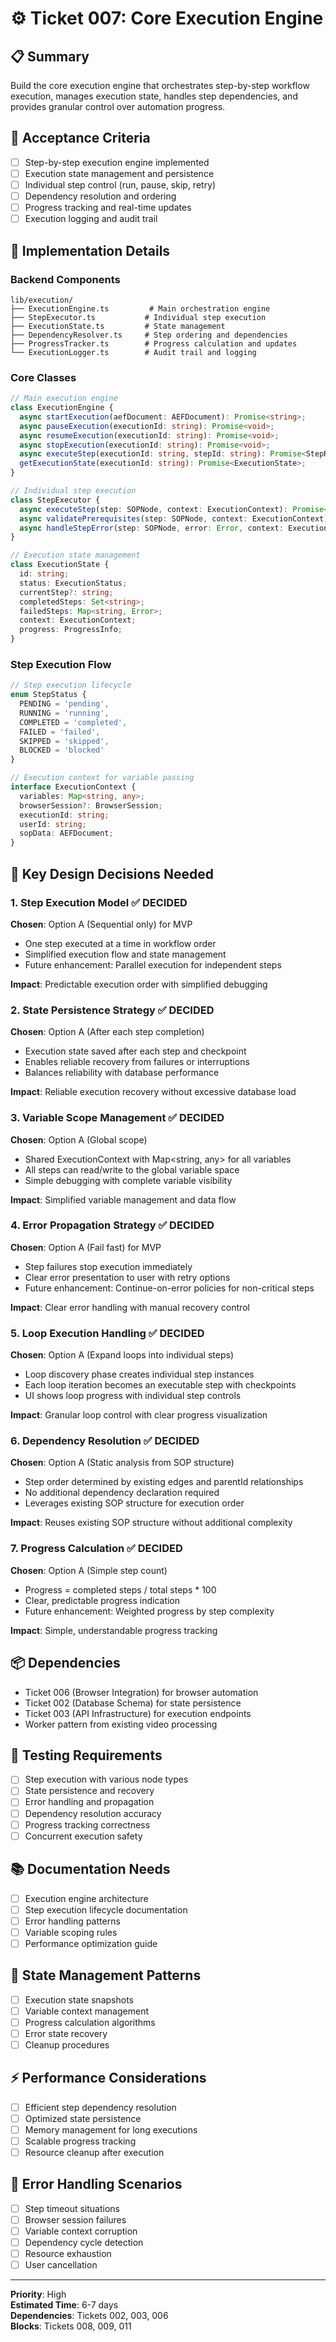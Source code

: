 # ⚙️ Ticket 007: Core Execution Engine

## 📋 Summary
Build the core execution engine that orchestrates step-by-step workflow execution, manages execution state, handles step dependencies, and provides granular control over automation progress.

## 🎯 Acceptance Criteria
- [ ] Step-by-step execution engine implemented
- [ ] Execution state management and persistence
- [ ] Individual step control (run, pause, skip, retry)
- [ ] Dependency resolution and ordering
- [ ] Progress tracking and real-time updates
- [ ] Execution logging and audit trail

## 📝 Implementation Details

### Backend Components
```
lib/execution/
├── ExecutionEngine.ts         # Main orchestration engine
├── StepExecutor.ts           # Individual step execution
├── ExecutionState.ts         # State management
├── DependencyResolver.ts     # Step ordering and dependencies
├── ProgressTracker.ts        # Progress calculation and updates
└── ExecutionLogger.ts        # Audit trail and logging
```

### Core Classes
```typescript
// Main execution engine
class ExecutionEngine {
  async startExecution(aefDocument: AEFDocument): Promise<string>;
  async pauseExecution(executionId: string): Promise<void>;
  async resumeExecution(executionId: string): Promise<void>;
  async stopExecution(executionId: string): Promise<void>;
  async executeStep(executionId: string, stepId: string): Promise<StepResult>;
  getExecutionState(executionId: string): Promise<ExecutionState>;
}

// Individual step execution
class StepExecutor {
  async executeStep(step: SOPNode, context: ExecutionContext): Promise<StepResult>;
  async validatePrerequisites(step: SOPNode, context: ExecutionContext): Promise<boolean>;
  async handleStepError(step: SOPNode, error: Error, context: ExecutionContext): Promise<StepResult>;
}

// Execution state management
class ExecutionState {
  id: string;
  status: ExecutionStatus;
  currentStep?: string;
  completedSteps: Set<string>;
  failedSteps: Map<string, Error>;
  context: ExecutionContext;
  progress: ProgressInfo;
}
```

### Step Execution Flow
```typescript
// Step execution lifecycle
enum StepStatus {
  PENDING = 'pending',
  RUNNING = 'running',
  COMPLETED = 'completed',
  FAILED = 'failed',
  SKIPPED = 'skipped',
  BLOCKED = 'blocked'
}

// Execution context for variable passing
interface ExecutionContext {
  variables: Map<string, any>;
  browserSession?: BrowserSession;
  executionId: string;
  userId: string;
  sopData: AEFDocument;
}
```

## 🤔 Key Design Decisions Needed

### 1. **Step Execution Model** ✅ DECIDED
**Chosen**: Option A (Sequential only) for MVP
- One step executed at a time in workflow order
- Simplified execution flow and state management
- Future enhancement: Parallel execution for independent steps

**Impact**: Predictable execution order with simplified debugging

### 2. **State Persistence Strategy** ✅ DECIDED
**Chosen**: Option A (After each step completion)
- Execution state saved after each step and checkpoint
- Enables reliable recovery from failures or interruptions
- Balances reliability with database performance

**Impact**: Reliable execution recovery without excessive database load

### 3. **Variable Scope Management** ✅ DECIDED
**Chosen**: Option A (Global scope)
- Shared ExecutionContext with Map<string, any> for all variables
- All steps can read/write to the global variable space
- Simple debugging with complete variable visibility

**Impact**: Simplified variable management and data flow

### 4. **Error Propagation Strategy** ✅ DECIDED
**Chosen**: Option A (Fail fast) for MVP
- Step failures stop execution immediately
- Clear error presentation to user with retry options
- Future enhancement: Continue-on-error policies for non-critical steps

**Impact**: Clear error handling with manual recovery control

### 5. **Loop Execution Handling** ✅ DECIDED
**Chosen**: Option A (Expand loops into individual steps)
- Loop discovery phase creates individual step instances
- Each loop iteration becomes an executable step with checkpoints
- UI shows loop progress with individual step controls

**Impact**: Granular loop control with clear progress visualization

### 6. **Dependency Resolution** ✅ DECIDED
**Chosen**: Option A (Static analysis from SOP structure)
- Step order determined by existing edges and parentId relationships
- No additional dependency declaration required
- Leverages existing SOP structure for execution order

**Impact**: Reuses existing SOP structure without additional complexity

### 7. **Progress Calculation** ✅ DECIDED
**Chosen**: Option A (Simple step count)
- Progress = completed steps / total steps * 100
- Clear, predictable progress indication
- Future enhancement: Weighted progress by step complexity

**Impact**: Simple, understandable progress tracking

## 📦 Dependencies
- Ticket 006 (Browser Integration) for browser automation
- Ticket 002 (Database Schema) for state persistence
- Ticket 003 (API Infrastructure) for execution endpoints
- Worker pattern from existing video processing

## 🧪 Testing Requirements
- [ ] Step execution with various node types
- [ ] State persistence and recovery
- [ ] Error handling and propagation
- [ ] Dependency resolution accuracy
- [ ] Progress tracking correctness
- [ ] Concurrent execution safety

## 📚 Documentation Needs
- [ ] Execution engine architecture
- [ ] Step execution lifecycle documentation
- [ ] Error handling patterns
- [ ] Variable scoping rules
- [ ] Performance optimization guide

## 🔄 State Management Patterns
- [ ] Execution state snapshots
- [ ] Variable context management
- [ ] Progress calculation algorithms
- [ ] Error state recovery
- [ ] Cleanup procedures

## ⚡ Performance Considerations
- [ ] Efficient step dependency resolution
- [ ] Optimized state persistence
- [ ] Memory management for long executions
- [ ] Scalable progress tracking
- [ ] Resource cleanup after execution

## 🐛 Error Handling Scenarios
- [ ] Step timeout situations
- [ ] Browser session failures
- [ ] Variable context corruption
- [ ] Dependency cycle detection
- [ ] Resource exhaustion
- [ ] User cancellation

---
**Priority**: High  
**Estimated Time**: 6-7 days  
**Dependencies**: Tickets 002, 003, 006  
**Blocks**: Tickets 008, 009, 011 